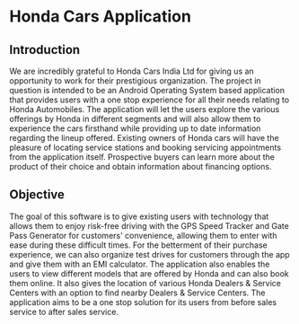 # Honda Cars Application

## Introduction
We are incredibly grateful to Honda Cars India Ltd for giving us an opportunity to work for their prestigious organization. The project in question is intended to be an Android Operating System based application that provides users with a one stop experience for all their needs relating to Honda Automobiles. The application will let the users explore the various offerings by Honda in different segments and will also allow them to experience the cars firsthand while providing up to date information regarding the lineup offered. Existing owners of Honda cars will have the pleasure of locating service stations and booking servicing appointments from the application itself. Prospective buyers can learn more about the product of their choice and obtain information about financing options.

## Objective
The goal of this software is to give existing users with technology that allows them to enjoy risk-free driving with the GPS Speed Tracker and Gate Pass Generator for customers' convenience, allowing them to enter with ease during these difficult times. For the betterment of their purchase experience, we can also organize test drives for customers through the app and give them with an EMI calculator. The application also enables the users to view different models that are offered by Honda and can also book them online. It also gives the location of various Honda Dealers & Service Centers with an option to find nearby Dealers & Service Centers. The application aims to be a one stop solution for its users from before sales service to after sales service.
